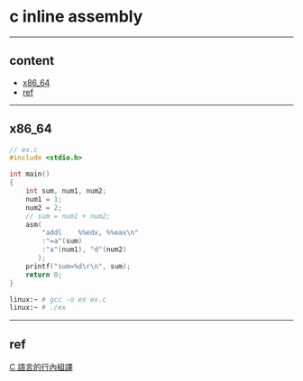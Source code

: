 # c inline assembly

---

## content

- [x86_64](#x86_64)
- [ref](#ref)

---

## x86_64

```c
// ex.c
#include <stdio.h>

int main()
{
    int sum, num1, num2;
    num1 = 1;
    num2 = 2;
    // sum = num1 + num2;
    asm(
        "addl    %%edx, %%eax\n"
        :"=a"(sum)
        :"a"(num1), "d"(num2)
       );
    printf("sum=%d\r\n", sum);
    return 0;
}
```

```bash
linux:~ # gcc -o ex ex.c
linux:~ # ./ex
```

---

## ref

[C 語言的行內組譯](https://evshary.com/2018/05/20/C-Inline-Assembly/)

